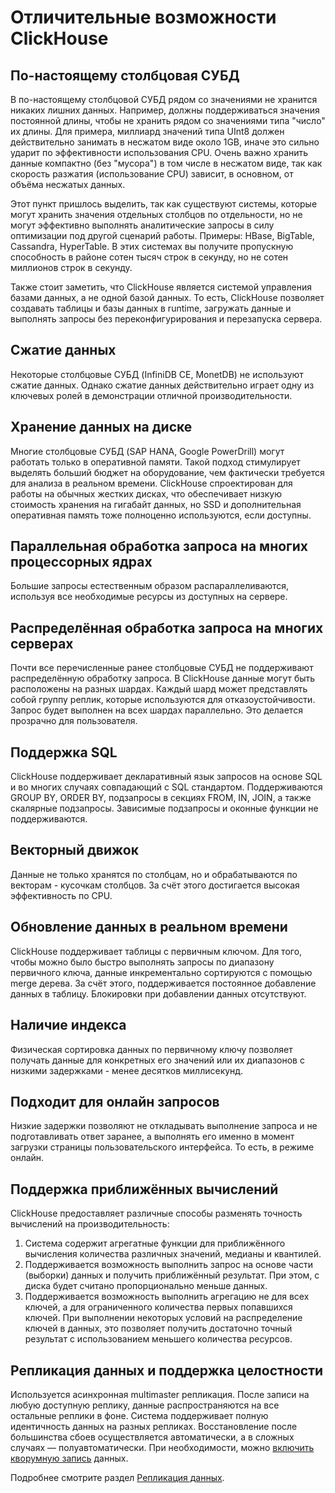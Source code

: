 # Отличительные возможности ClickHouse

## По-настоящему столбцовая СУБД

В по-настоящему столбцовой СУБД рядом со значениями не хранится никаких лишних данных. Например, должны поддерживаться значения постоянной длины, чтобы не хранить рядом со значениями типа "число" их длины. Для примера, миллиард значений типа UInt8 должен действительно занимать в несжатом виде около 1GB, иначе это сильно ударит по эффективности использования CPU. Очень важно хранить данные компактно (без "мусора") в том числе в несжатом виде, так как скорость разжатия (использование CPU) зависит, в основном, от объёма несжатых данных.

Этот пункт пришлось выделить, так как существуют системы, которые могут хранить значения отдельных столбцов по отдельности, но не могут эффективно выполнять аналитические запросы в силу оптимизации под другой сценарий работы. Примеры: HBase, BigTable, Cassandra, HyperTable. В этих системах вы получите пропускную способность в районе сотен тысяч строк в секунду, но не сотен миллионов строк в секунду.

Также стоит заметить, что ClickHouse является системой управления базами данных, а не одной базой данных. То есть, ClickHouse позволяет создавать таблицы и базы данных в runtime, загружать данные и выполнять запросы без переконфигурирования и перезапуска сервера.

## Сжатие данных

Некоторые столбцовые СУБД (InfiniDB CE, MonetDB) не используют сжатие данных. Однако сжатие данных действительно играет одну из ключевых ролей в демонстрации отличной производительности.

## Хранение данных на диске

Многие столбцовые СУБД (SAP HANA, Google PowerDrill) могут работать только в оперативной памяти. Такой подход стимулирует выделять больший бюджет на оборудование, чем фактически требуется для анализа в реальном времени. ClickHouse спроектирован для работы на обычных жестких дисках, что обеспечивает низкую стоимость хранения на гигабайт данных, но SSD и дополнительная оперативная память тоже полноценно используются, если доступны.

## Параллельная обработка запроса на многих процессорных ядрах

Большие запросы естественным образом распараллеливаются, используя все необходимые ресурсы из доступных на сервере.

## Распределённая обработка запроса на многих серверах

Почти все перечисленные ранее столбцовые СУБД не поддерживают распределённую обработку запроса.
В ClickHouse данные могут быть расположены на разных шардах. Каждый шард может представлять собой группу реплик, которые используются для отказоустойчивости. Запрос будет выполнен на всех шардах параллельно. Это делается прозрачно для пользователя.

## Поддержка SQL

ClickHouse поддерживает декларативный язык запросов на основе SQL и во многих случаях совпадающий с SQL стандартом.
Поддерживаются GROUP BY, ORDER BY, подзапросы в секциях FROM, IN, JOIN, а также скалярные подзапросы.
Зависимые подзапросы и оконные функции не поддерживаются.

## Векторный движок

Данные не только хранятся по столбцам, но и обрабатываются по векторам - кусочкам столбцов. За счёт этого достигается высокая эффективность по CPU.

## Обновление данных в реальном времени

ClickHouse поддерживает таблицы с первичным ключом. Для того, чтобы можно было быстро выполнять запросы по диапазону первичного ключа, данные инкрементально сортируются с помощью merge дерева. За счёт этого, поддерживается постоянное добавление данных в таблицу. Блокировки при добавлении данных отсутствуют.

## Наличие индекса

Физическая сортировка данных по первичному ключу позволяет получать данные для конкретных его значений или их диапазонов с низкими задержками - менее десятков миллисекунд.

## Подходит для онлайн запросов

Низкие задержки позволяют не откладывать выполнение запроса и не подготавливать ответ заранее, а выполнять его именно в момент загрузки страницы пользовательского интерфейса. То есть, в режиме онлайн.

## Поддержка приближённых вычислений

ClickHouse предоставляет различные способы разменять точность вычислений на производительность:

1.  Система содержит агрегатные функции для приближённого вычисления количества различных значений, медианы и квантилей.
2.  Поддерживается возможность выполнить запрос на основе части (выборки) данных и получить приближённый результат. При этом, с диска будет считано пропорционально меньше данных.
3.  Поддерживается возможность выполнить агрегацию не для всех ключей, а для ограниченного количества первых попавшихся ключей. При выполнении некоторых условий на распределение ключей в данных, это позволяет получить достаточно точный результат с использованием меньшего количества ресурсов.

## Репликация данных и поддержка целостности

Используется асинхронная multimaster репликация. После записи на любую доступную реплику, данные распространяются на все остальные реплики в фоне. Система поддерживает полную идентичность данных на разных репликах. Восстановление после большинства сбоев осуществляется автоматически, а в сложных случаях — полуавтоматически. При необходимости, можно [включить кворумную запись](../operations/settings/settings.md#setting-insert_quorum) данных.

Подробнее смотрите раздел [Репликация данных](../operations/table_engines/replication.md#table_engines-replication).
